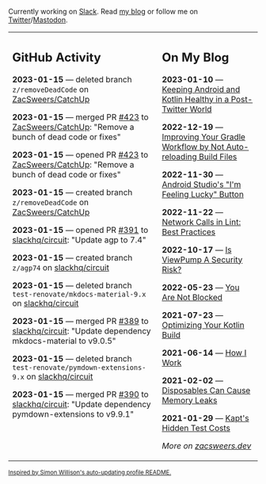 Currently working on [Slack](https://slack.com/). Read [my blog](https://zacsweers.dev/) or follow me on [Twitter](https://twitter.com/ZacSweers)/[Mastodon](https://hachyderm.io/@ZacSweers).

<table><tr><td valign="top" width="60%">

## GitHub Activity
<!-- githubActivity starts -->
**2023-01-15** — deleted branch `z/removeDeadCode` on [ZacSweers/CatchUp](https://github.com/ZacSweers/CatchUp)

**2023-01-15** — merged PR [#423](https://github.com/ZacSweers/CatchUp/pull/423) to [ZacSweers/CatchUp](https://github.com/ZacSweers/CatchUp): "Remove a bunch of dead code or fixes"

**2023-01-15** — opened PR [#423](https://github.com/ZacSweers/CatchUp/pull/423) to [ZacSweers/CatchUp](https://github.com/ZacSweers/CatchUp): "Remove a bunch of dead code or fixes"

**2023-01-15** — created branch `z/removeDeadCode` on [ZacSweers/CatchUp](https://github.com/ZacSweers/CatchUp)

**2023-01-15** — opened PR [#391](https://github.com/slackhq/circuit/pull/391) to [slackhq/circuit](https://github.com/slackhq/circuit): "Update agp to 7.4"

**2023-01-15** — created branch `z/agp74` on [slackhq/circuit](https://github.com/slackhq/circuit)

**2023-01-15** — deleted branch `test-renovate/mkdocs-material-9.x` on [slackhq/circuit](https://github.com/slackhq/circuit)

**2023-01-15** — merged PR [#389](https://github.com/slackhq/circuit/pull/389) to [slackhq/circuit](https://github.com/slackhq/circuit): "Update dependency mkdocs-material to v9.0.5"

**2023-01-15** — deleted branch `test-renovate/pymdown-extensions-9.x` on [slackhq/circuit](https://github.com/slackhq/circuit)

**2023-01-15** — merged PR [#390](https://github.com/slackhq/circuit/pull/390) to [slackhq/circuit](https://github.com/slackhq/circuit): "Update dependency pymdown-extensions to v9.9.1"
<!-- githubActivity ends -->
</td><td valign="top" width="40%">

## On My Blog
<!-- blog starts -->
**2023-01-10** — [Keeping Android and Kotlin Healthy in a Post-Twitter World](https://www.zacsweers.dev/keeping-android-healthy/)

**2022-12-19** — [Improving Your Gradle Workflow by Not Auto-reloading Build Files](https://www.zacsweers.dev/improving-your-workflow-by-not-auto-reloading-build-files/)

**2022-11-30** — [Android Studio's "I'm Feeling Lucky" Button](https://www.zacsweers.dev/android-studios-im-feeling-lucky-button/)

**2022-11-22** — [Network Calls in Lint: Best Practices](https://www.zacsweers.dev/network-calls-in-lint-best-practices/)

**2022-10-17** — [Is ViewPump A Security Risk?](https://www.zacsweers.dev/is-viewpump-a-security-risk/)

**2022-05-23** — [You Are Not Blocked](https://www.zacsweers.dev/you-are-not-blocked/)

**2021-07-23** — [Optimizing Your Kotlin Build](https://www.zacsweers.dev/optimizing-your-kotlin-build/)

**2021-06-14** — [How I Work](https://www.zacsweers.dev/how-i-work/)

**2021-02-02** — [Disposables Can Cause Memory Leaks](https://www.zacsweers.dev/disposables-can-cause-memory-leaks/)

**2021-01-29** — [Kapt's Hidden Test Costs](https://www.zacsweers.dev/kapts-hidden-test-costs/)
<!-- blog ends -->
_More on [zacsweers.dev](https://zacsweers.dev/)_
</td></tr></table>

<sub><a href="https://simonwillison.net/2020/Jul/10/self-updating-profile-readme/">Inspired by Simon Willison's auto-updating profile README.</a></sub>